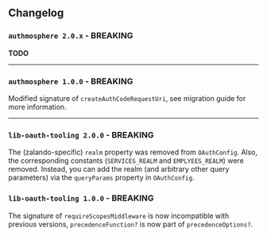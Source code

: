## Changelog

### `authmosphere 2.0.x` - **BREAKING**

**TODO**

---

### `authmosphere 1.0.0` - **BREAKING**

Modified signature of `createAuthCodeRequestUri`, see migration guide for more information.

---

### `lib-oauth-tooling 2.0.0` - **BREAKING**

The (zalando-specific) `realm` property was removed from `OAuthConfig`. Also, the corresponding constants (`SERVICES_REALM` and `EMPLYEES_REALM`) were removed. Instead, you can add the realm (and arbitrary other query parameters) via the `queryParams` property in `OAuthConfig`.

### `lib-oauth-tooling 1.0.0` - **BREAKING**

The signature of `requireScopesMiddleware` is now incompatible with previous versions, `precedenceFunction?` is now part of `precedenceOptions?`.
